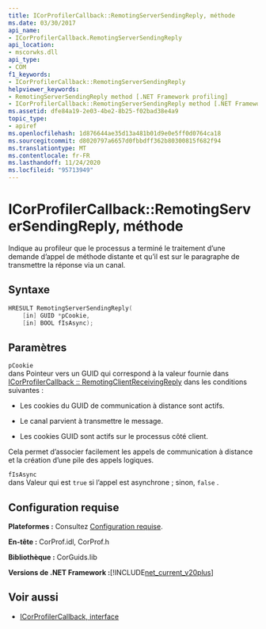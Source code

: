 ```yaml
---
title: ICorProfilerCallback::RemotingServerSendingReply, méthode
ms.date: 03/30/2017
api_name:
- ICorProfilerCallback.RemotingServerSendingReply
api_location:
- mscorwks.dll
api_type:
- COM
f1_keywords:
- ICorProfilerCallback::RemotingServerSendingReply
helpviewer_keywords:
- RemotingServerSendingReply method [.NET Framework profiling]
- ICorProfilerCallback::RemotingServerSendingReply method [.NET Framework profiling]
ms.assetid: dfe84a19-2e03-4be2-8b25-f02bad38e4a9
topic_type:
- apiref
ms.openlocfilehash: 1d876644ae35d13a481b01d9e0e5ff0d0764ca18
ms.sourcegitcommit: d8020797a6657d0fbbdff362b80300815f682f94
ms.translationtype: MT
ms.contentlocale: fr-FR
ms.lasthandoff: 11/24/2020
ms.locfileid: "95713949"
---
```

# <a name="icorprofilercallbackremotingserversendingreply-method"></a>ICorProfilerCallback::RemotingServerSendingReply, méthode

Indique au profileur que le processus a terminé le traitement d’une demande d’appel de méthode distante et qu’il est sur le paragraphe de transmettre la réponse via un canal.  
  
## <a name="syntax"></a>Syntaxe  
  
```cpp  
HRESULT RemotingServerSendingReply(  
    [in] GUID *pCookie,  
    [in] BOOL fIsAsync);  
```  
  
## <a name="parameters"></a>Paramètres  

 `pCookie`  
 dans Pointeur vers un GUID qui correspond à la valeur fournie dans [ICorProfilerCallback :: RemotingClientReceivingReply](icorprofilercallback-remotingclientreceivingreply-method.md) dans les conditions suivantes :  
  
- Les cookies du GUID de communication à distance sont actifs.  
  
- Le canal parvient à transmettre le message.  
  
- Les cookies GUID sont actifs sur le processus côté client.  
  
 Cela permet d’associer facilement les appels de communication à distance et la création d’une pile des appels logiques.  
  
 `fIsAsync`  
 dans Valeur qui est `true` si l’appel est asynchrone ; sinon, `false` .  
  
## <a name="requirements"></a>Configuration requise  

 **Plateformes :** Consultez [Configuration requise](../../get-started/system-requirements.md).  
  
 **En-tête :** CorProf.idl, CorProf.h  
  
 **Bibliothèque :** CorGuids.lib  
  
 **Versions de .NET Framework :**[!INCLUDE[net_current_v20plus](../../../../includes/net-current-v20plus-md.md)]  
  
## <a name="see-also"></a>Voir aussi

- [ICorProfilerCallback, interface](icorprofilercallback-interface.md)
